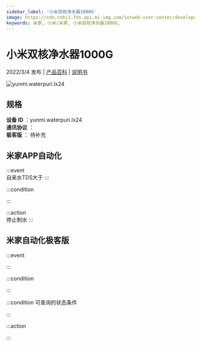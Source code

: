 ```yaml
---
sidebar_label: '小米双核净水器1000G'
image: https://cdn.cnbj1.fds.api.mi-img.com/iotweb-user-center/developer_1679048029520LCSc4Sbu.png?GalaxyAccessKeyId=AKVGLQWBOVIRQ3XLEW&Expires=9223372036854775807&Signature=bPtnZAPl3P23MvOv3/TA2VRzH44=
keywords: 米家, 小米/米家, 小米双核净水器1000G, 
---
```

# 小米双核净水器1000G

2022/3/4 发布 | [产品百科](https://home.mi.com/webapp/content/baike/product/index.html?model=yunmi.waterpuri.lx24/) | [说明书](https://home.mi.com/views/introduction.html?model=yunmi.waterpuri.lx24&region=cn)

![yunmi.waterpuri.lx24](https://cdn.cnbj1.fds.api.mi-img.com/iotweb-user-center/developer_1679048029520LCSc4Sbu.png?GalaxyAccessKeyId=AKVGLQWBOVIRQ3XLEW&Expires=9223372036854775807&Signature=bPtnZAPl3P23MvOv3/TA2VRzH44=)

## 规格  
> 
**设备 ID** ：yunmi.waterpuri.lx24  
**通讯协议** ：  
**极客版**  ： 待补充 


## 米家APP自动化  

:::event  
自来水TDS大于
:::

:::condition  

:::

:::action   
停止制水
:::

## 米家自动化极客版  

:::event  

:::

:::condition  

:::

:::condition 可查询的状态条件  

:::

:::action  

:::

        

